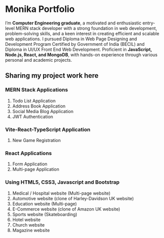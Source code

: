 # Monika Portfolio

I’m **Computer Engineering graduate**, a motivated and enthusiastic entry-level MERN stack developer with a strong foundation in web development, problem-solving skills, and a keen interest in creating efficient and scalable web applications. I pursued Diploma in Web Page Designing and Development Program Certified by Government of India (BECIL) and Diploma in UI/UX Front End Web Development. Proficient in **JavaScript, Node.js, React, and MongoDB**, with hands-on experience through various personal and academic projects. 

## Sharing my project work here

### MERN Stack Applications
1. Todo List Application
2. Address Book Application
3. Social Media Blog Application
4. JWT Authentication

### Vite-React-TypeScript Application
1. New Game Registration


### React Applications
1. Form Application
2. Multi-page Application

### Using HTML5, CSS3, Javascript and Bootstrap

1. Medical / Hospital website (Multi-page website)
2. Automotive website (clone of Harley-Davidson UK website)
3. Education website (Multi-page)
4. E-Commerce website (clone of Amazon UK website)
5. Sports website (Skateboarding)
6. Hotel website
7. Church website
8. Magazine website
